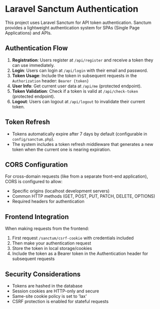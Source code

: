 # Laravel Sanctum Authentication

This project uses Laravel Sanctum for API token authentication. Sanctum provides a lightweight authentication system for SPAs (Single Page Applications) and APIs.

## Authentication Flow

1. **Registration**: Users register at `/api/register` and receive a token they can use immediately.
2. **Login**: Users can login at `/api/login` with their email and password.
3. **Token Usage**: Include the token in subsequent requests in the `Authorization` header: `Bearer {token}`
4. **User Info**: Get current user data at `/api/me` (protected endpoint).
5. **Token Validation**: Check if a token is valid at `/api/check-token` (protected endpoint).
6. **Logout**: Users can logout at `/api/logout` to invalidate their current token.

## Token Refresh

- Tokens automatically expire after 7 days by default (configurable in `config/sanctum.php`).
- The system includes a token refresh middleware that generates a new token when the current one is nearing expiration.

## CORS Configuration

For cross-domain requests (like from a separate front-end application), CORS is configured to allow:
- Specific origins (localhost development servers)
- Common HTTP methods (GET, POST, PUT, PATCH, DELETE, OPTIONS)
- Required headers for authentication

## Frontend Integration

When making requests from the frontend:
1. First request `/sanctum/csrf-cookie` with credentials included
2. Then make your authentication request
3. Store the token in local storage/cookies
4. Include the token as a Bearer token in the Authentication header for subsequent requests

## Security Considerations

- Tokens are hashed in the database
- Session cookies are HTTP-only and secure
- Same-site cookie policy is set to 'lax'
- CSRF protection is enabled for stateful requests
